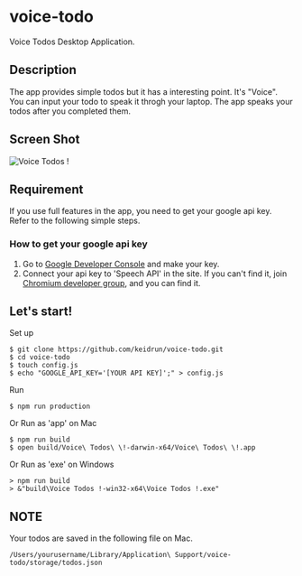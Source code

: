 # voice-todo
Voice Todos Desktop Application.

## Description
The app provides simple todos but it has a interesting point. It's "Voice".
You can input your todo to speak it throgh your laptop.
The app speaks your todos after you completed them.

## Screen Shot
![Voice Todos !](https://user-images.githubusercontent.com/12680679/30033840-5e802db2-91d0-11e7-8a43-2040321c00f2.png "Voice Todos !")

## Requirement
If you use full features in the app, you need to get your google api key. Refer to the following simple steps.

### How to get your google api key
1. Go to [Google Developer Console](https://console.developers.google.com/) and make your key.
1. Connect your api key to 'Speech API' in the site. If you can't find it, join [Chromium developer group](https://groups.google.com/a/chromium.org/forum/?fromgroups#!forum/chromium-dev), and you can find it.

## Let's start!
Set up
```
$ git clone https://github.com/keidrun/voice-todo.git
$ cd voice-todo
$ touch config.js
$ echo "GOOGLE_API_KEY='[YOUR API KEY]';" > config.js
```
Run
```
$ npm run production
```
Or Run as 'app' on Mac
```
$ npm run build
$ open build/Voice\ Todos\ \!-darwin-x64/Voice\ Todos\ \!.app
```
Or Run as 'exe' on Windows
```
> npm run build
> &"build\Voice Todos !-win32-x64\Voice Todos !.exe"
```

## NOTE
Your todos are saved in the following file on Mac.
```
/Users/yourusername/Library/Application\ Support/voice-todo/storage/todos.json
```

